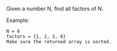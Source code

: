 Given a number N, find all factors of N.

Example:

```
N = 6 
factors = {1, 2, 3, 6}
Make sure the returned array is sorted.
```